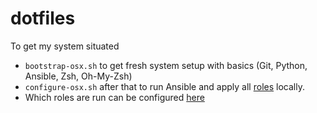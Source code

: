 # dotfiles
To get my system situated

- `bootstrap-osx.sh` to get fresh system setup with basics (Git, Python, Ansible, Zsh, Oh-My-Zsh)
- `configure-osx.sh` after that to run Ansible and apply all [roles](https://github.com/icole/dotfiles/tree/master/ansible/roles) locally.
- Which roles are run can be configured [here](https://github.com/icole/dotfiles/blob/master/ansible/setup.yml)
